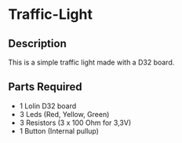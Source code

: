 # Traffic-Light
## Description
This is a simple traffic light made with a D32 board.
## Parts Required
- 1 Lolin D32 board
- 3 Leds (Red, Yellow, Green)
- 3 Resistors (3 x 100 Ohm for 3,3V)
- 1 Button (Internal pullup)

